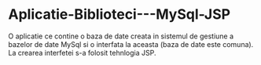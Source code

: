# Aplicatie-Biblioteci---MySql-JSP
O aplicatie ce contine o baza de date creata in sistemul de gestiune a bazelor de date MySql si o interfata la aceasta (baza de date este comuna). La crearea interfetei s-a folosit tehnlogia JSP. 
